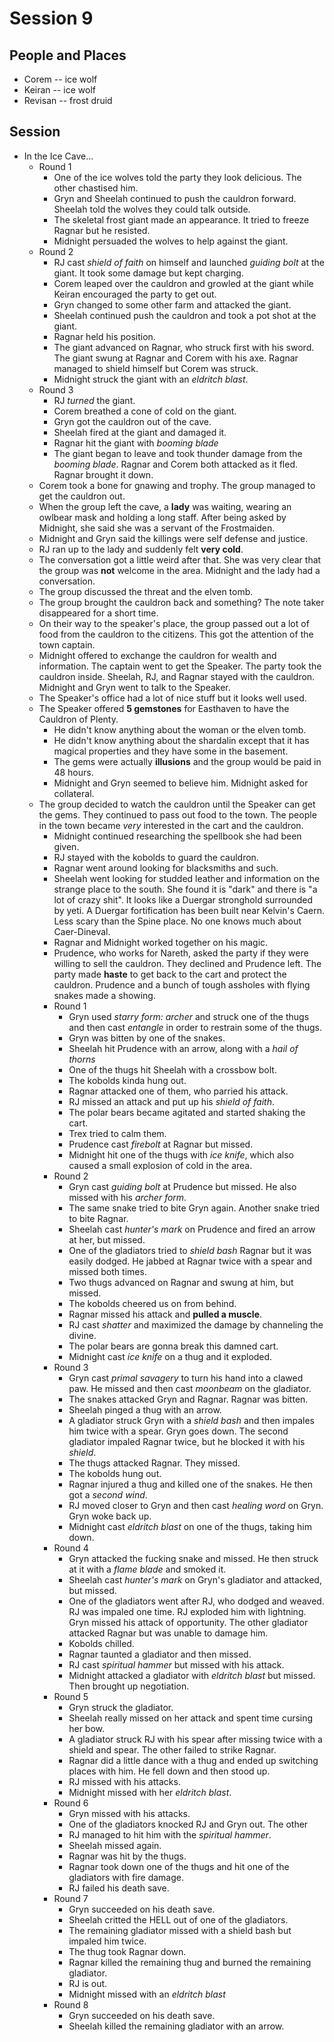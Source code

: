 # Session 9
## People and Places
* Corem -- ice wolf
* Keiran -- ice wolf
* Revisan -- frost druid
## Session
* In the Ice Cave...
	* Round 1
		* One of the ice wolves told the party they look delicious. The other chastised him.
		* Gryn and Sheelah continued to push the cauldron forward. Sheelah told the wolves they could talk outside.
		* The skeletal frost giant made an appearance. It tried to freeze Ragnar but he resisted.
		* Midnight persuaded the wolves to help against the giant.
	* Round 2
		* RJ cast _shield of faith_ on himself and launched _guiding bolt_ at the giant. It took some damage but kept charging.
		* Corem leaped over the cauldron and growled at the giant while Keiran encouraged the party to get out.
		* Gryn changed to some other farm and attacked the giant.
		* Sheelah continued push the cauldron and took a pot shot at the giant.
		* Ragnar held his position.
		* The giant advanced on Ragnar, who struck first with his sword. The giant swung at Ragnar and Corem with his axe. Ragnar managed to shield himself but Corem was struck.
		* Midnight struck the giant with an _eldritch blast_.
	* Round 3
		* RJ _turned_ the giant.
		* Corem breathed a cone of cold on the giant.
		* Gryn got the cauldron out of the cave.
		* Sheelah fired at the giant and damaged it.
		* Ragnar hit the giant with _booming blade_
		* The giant began to leave and took thunder damage from the _booming blade_. Ragnar and Corem both attacked as it fled. Ragnar brought it down.
	* Corem took a bone for gnawing and trophy. The group managed to get the cauldron out.
	* When the group left the cave, a **lady** was waiting, wearing an owlbear mask and holding a long staff. After being asked by Midnight, she said she was a servant of the Frostmaiden.
	* Midnight and Gryn said the killings were self defense and justice.
	* RJ ran up to the lady and suddenly felt **very cold**.
	* The conversation got a little weird after that. She was very clear that the group was **not** welcome in the area. Midnight and the lady had a conversation.
	* The group discussed the threat and the elven tomb.
	* The group brought the cauldron back and something? The note taker disappeared for a short time.
	* On their way to the speaker's place, the group passed out a lot of food from the cauldron to the citizens. This got the attention of the town captain.
	* Midnight offered to exchange the cauldron for wealth and information. The captain went to get the Speaker. The party took the cauldron inside. Sheelah, RJ, and Ragnar stayed with the cauldron. Midnight and Gryn went to talk to the Speaker.
	* The Speaker's office had a lot of nice stuff but it looks well used.
	* The Speaker offered **5 gemstones** for Easthaven to have the Cauldron of Plenty.
		* He didn't know anything about the woman or the elven tomb.
		* He didn't know anything about the shardalin except that it has magical properties and they have some in the basement.
		* The gems were actually **illusions** and the group would be paid in 48 hours.
		* Midnight and Gryn seemed to believe him. Midnight asked for collateral.
	* The group decided to watch the cauldron until the Speaker can get the gems. They continued to pass out food to the town. The people in the town became _very_ interested in the cart and the cauldron.
		* Midnight continued researching the spellbook she had been given.
		* RJ stayed with the kobolds to guard the cauldron.
		* Ragnar went around looking for blacksmiths and such.
		* Sheelah went looking for studded leather and information on the strange place to the south. She found it is "dark" and there is "a lot of crazy shit". It looks like a Duergar stronghold surrounded by yeti. A Duergar fortification has been built near Kelvin's Caern. Less scary than the Spine place. No one knows much about Caer-Dineval.
		* Ragnar and Midnight worked together on his magic.
		* Prudence, who works for Nareth, asked the party if they were willing to sell the cauldron. They declined and Prudence left. The party made **haste** to get back to the cart and protect the cauldron. Prudence and a bunch of tough assholes with flying snakes made a showing.
		* Round 1
			* Gryn used _starry form: archer_ and struck one of the thugs and then cast _entangle_ in order to restrain some of the thugs.
			* Gryn was bitten by one of the snakes.
			* Sheelah hit Prudence with an arrow, along with a _hail of thorns_
			* One of the thugs hit Sheelah with a crossbow bolt.
			* The kobolds kinda hung out.
			* Ragnar attacked one of them, who parried his attack.
			* RJ missed an attack and put up his _shield of faith_.
			* The polar bears became agitated and started shaking the cart.
			* Trex tried to calm them.
			* Prudence cast _firebolt_ at Ragnar but missed.
			* Midnight hit one of the thugs with _ice knife_, which also caused a small explosion of cold in the area.
		* Round 2
			* Gryn cast _guiding bolt_ at Prudence but missed. He also missed with his _archer form_.
			* The same snake tried to bite Gryn again. Another snake tried to bite Ragnar.
			* Sheelah cast _hunter's mark_ on Prudence and fired an arrow at her, but missed.
			* One of the gladiators tried to _shield bash_ Ragnar but it was easily dodged. He jabbed at Ragnar twice with a spear and missed both times.
			* Two thugs advanced on Ragnar and swung at him, but missed.
			* The kobolds cheered us on from behind.
			* Ragnar missed his attack and **pulled a muscle**.
			* RJ cast _shatter_ and maximized the damage by channeling the divine.
			* The polar bears are gonna break this damned cart.
			* Midnight cast _ice knife_ on a thug and it exploded.
		* Round 3
			* Gryn cast _primal savagery_ to turn his hand into a clawed paw. He missed and then cast _moonbeam_ on the gladiator.
			* The snakes attacked Gryn and Ragnar. Ragnar was bitten.
			* Sheelah pinged a thug with an arrow.
			* A gladiator struck Gryn with a _shield bash_ and then impales him twice with a spear. Gryn goes down. The second gladiator impaled Ragnar twice, but he blocked it with his _shield_.
			* The thugs attacked Ragnar. They missed.
			* The kobolds hung out.
			* Ragnar injured a thug and killed one of the snakes. He then got a _second wind_.
			* RJ moved closer to Gryn and then cast _healing word_ on Gryn. Gryn woke back up.
			* Midnight cast _eldritch blast_ on one of the thugs, taking him down.
		* Round 4
			* Gryn attacked the fucking snake and missed. He then struck at it with a _flame blade_ and smoked it.
			* Sheelah cast _hunter's mark_ on Gryn's gladiator and attacked, but missed.
			* One of the gladiators went after RJ, who dodged and weaved. RJ was impaled one time. RJ exploded him with lightning. Gryn missed his attack of opportunity. The other gladiator attacked Ragnar but was unable to damage him.
			* Kobolds chilled.
			* Ragnar taunted a gladiator and then missed.
			* RJ cast _spiritual hammer_ but missed with his attack.
			* Midnight attacked a gladiator with _eldritch blast_ but missed. Then brought up negotiation.
		* Round 5
			* Gryn struck the gladiator.
			* Sheelah really missed on her attack and spent time cursing her bow.
			* A gladiator struck RJ with his spear after missing twice with a shield and spear. The other failed to strike Ragnar.
			* Ragnar did a little dance with a thug and ended up switching places with him. He fell down and then stood up.
			* RJ missed with his attacks.
			* Midnight missed with her _eldritch blast_.
		* Round 6
			* Gryn missed with his attacks.
			* One of the gladiators knocked RJ and Gryn out. The other 
			* RJ managed to hit him with the _spiritual hammer_.
			* Sheelah missed again.
			* Ragnar was hit by the thugs.
			* Ragnar took down one of the thugs and hit one of the gladiators with fire damage.
			* RJ failed his death save.
		* Round 7
			* Gryn succeeded on his death save.
			* Sheelah critted the HELL out of one of the gladiators.
			* The remaining gladiator missed with a shield bash but impaled him twice.
			* The thug took Ragnar down.
			* Ragnar killed the remaining thug and burned the remaining gladiator.
			* RJ is out.
			* Midnight missed with an _eldritch blast_
		* Round 8
			* Gryn succeeded on his death save.
			* Sheelah killed the remaining gladiator with an arrow.

<!--stackedit_data:
eyJoaXN0b3J5IjpbNTMxOTY0MDM4LDk5NTA4NDM3Niw5MzU1NT
E4NiwtNjQzMTQ1NDE1LDE3MDYyODQxNDMsMTE5Mzg3MzA1Nyw0
MzQ1MTQxNTksLTEzODk4NzU4MDksLTIwMjIwNDI4NTEsLTE5ND
M2NDg3NDgsLTYwNzI1MjQwNCwtNDEyNTg0MzIyLDEyNDMzNDY0
MjksLTE3NDQyNTg0NjAsLTE5OTY5MDE5ODcsNTMyNzAzMDUzLC
0xOTc5ODc5NTQ3LC04MTE1MzUzOSwtMTUxMzE3OTg3MywtMTEy
NDYzOTAxNV19
-->